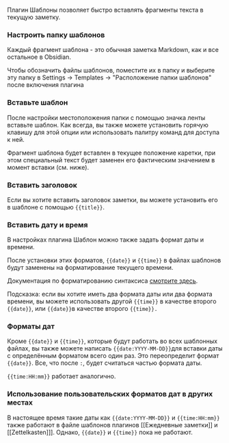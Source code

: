 Плагин Шаблоны позволяет быстро вставлять фрагменты текста в текущую заметку.

### Настроить папку шаблонов

Каждый фрагмент шаблона - это обычная заметка Markdown, как и все остальное в Obsidian.

Чтобы обозначить файлы шаблонов, поместите их в папку и выберите эту папку в Settings -> Templates -> "Расположение папки шаблонов" после включения плагина

### Вставьте шаблон

После настройки местоположения папки с помощью значка ленты вставьте шаблон. Как всегда, вы также можете установить горячую клавишу для этой опции или использовать палитру команд для доступа к ней.

Фрагмент шаблона будет вставлен в текущее положение каретки, при этом специальный текст будет заменен его фактическим значением в момент вставки (см. ниже).

### Вставить заголовок

Если вы хотите вставить заголовок заметки, вы можете установить его в шаблоне с помощью `{{title}}`.

### Вставить дату и время

В настройках плагина Шаблон можно также задать формат даты и времени.

После установки этих форматов, `{{date}}` и `{{time}}` в файлах шаблонов будут заменены на форматирование текущего времени.

Документация по форматированию синтаксиса [смотрите здесь](https://momentjs.com/docs/#/displaying/format/).

Подсказка: если вы хотите иметь два формата даты или два формата времени, вы можете использовать другой `{{time}}` в качестве второго `{{date}}`, или `{{date}}`в качестве второго `{{time}}.`

### Форматы дат

Кроме `{{date}}` и `{{time}}`, которые будут работать во всех шаблонных файлах, вы также можете написать `{{date:YYYY-MM-DD}}`для вставки даты с определённым форматом всего один раз. Это переопределит формат `{{date}}`. Все, что после `:`, будет считаться частью формата даты.

`{{time:HH:mm}}` работает аналогично.

### Использование пользовательских форматов дат в других местах

В настоящее время такие даты как `{{date:YYYY-MM-DD}}` и `{{time:HH:mm}}` также работают в файле шаблонов плагинов [[Ежедневные заметки]] и [[Zettelkasten]]]. Однако, `{{date}}` и `{{time}}` пока не работают.

